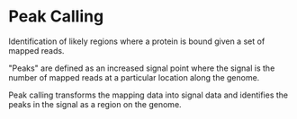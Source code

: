 # Peak Calling

Identification of likely regions where a protein is bound given a set of mapped
reads.

"Peaks" are defined as an increased signal point where the signal is the number
of mapped reads at a particular location along the genome.

Peak calling transforms the mapping data into signal data and identifies the
peaks in the signal as a region on the genome.
